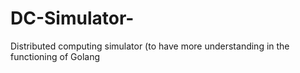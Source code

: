 # DC-Simulator-
Distributed computing simulator (to have more understanding in the functioning of Golang
